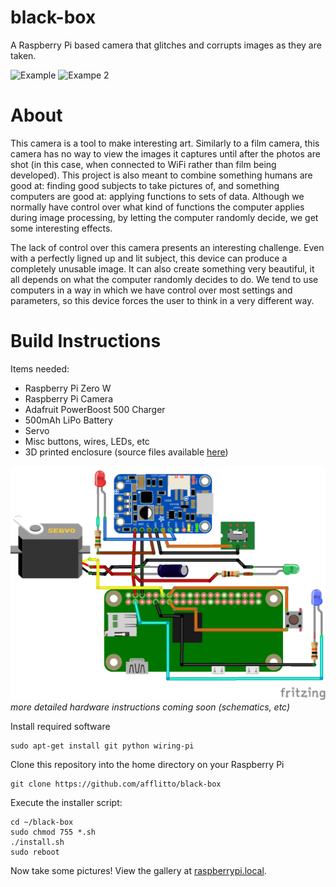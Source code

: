 # black-box

A Raspberry Pi based camera that glitches and corrupts images as they are taken.

![Example](Examples/face.bmp)
![Exampe 2](Examples/grey.bmp)

# About
This camera is a tool to make interesting art. Similarly to a film camera, this camera has no way to view the images it captures until after the photos are shot (in this case, when connected to WiFi rather than film being developed). This project is also meant to combine something humans are good at: finding good subjects to take pictures of, and something computers are good at: applying functions to sets of data. Although we normally have control over what kind of functions the computer applies during image processing, by letting the computer randomly decide, we get some interesting effects.

The lack of control over this camera presents an interesting challenge. Even with a perfectly ligned up and lit subject, this device can produce a completely unusable image. It can also create something very beautiful, it all depends on what the computer randomly decides to do. We tend to use computers in a way in which we have control over most settings and parameters, so this device forces the user to think in a very different way.

# Build Instructions
Items needed:
- Raspberry Pi Zero W
- Raspberry Pi Camera
- Adafruit PowerBoost 500 Charger
- 500mAh LiPo Battery
- Servo
- Misc buttons, wires, LEDs, etc
- 3D printed enclosure (source files available [here](https://cad.onshape.com/documents/00e8311b8a503860a813edb1/w/4b32e54c5edc5f4e2bd6dd65/e/09960cee0905d2651915b789))

![Schematic](Examples/schematic.png)
*more detailed hardware instructions coming soon (schematics, etc)*

Install required software
```
sudo apt-get install git python wiring-pi
```

Clone this repository into the home directory on your Raspberry Pi
```
git clone https://github.com/afflitto/black-box
```

Execute the installer script:
```
cd ~/black-box
sudo chmod 755 *.sh
./install.sh
sudo reboot
```

Now take some pictures! View the gallery at [raspberrypi.local](raspberrypi.local).
